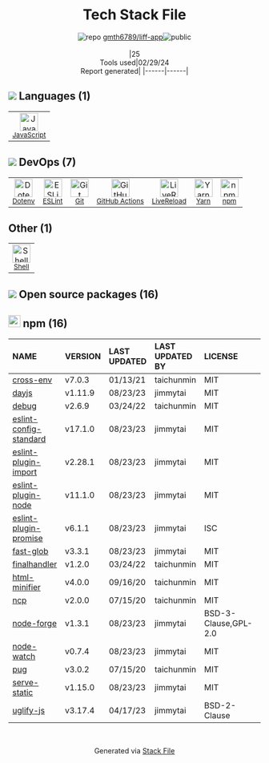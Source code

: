 <!--
&lt;--- Readme.md Snippet without images Start ---&gt;
## Tech Stack
gmth6789/liff-app is built on the following main stack:

- [JavaScript](https://developer.mozilla.org/en-US/docs/Web/JavaScript) – Languages
- [ESLint](http://eslint.org/) – Code Review
- [GitHub Actions](https://github.com/features/actions) – Continuous Integration
- [LiveReload](http://livereload.com) – Live Reloading
- [Yarn](https://yarnpkg.com/) – Front End Package Manager
- [Shell](https://en.wikipedia.org/wiki/Shell_script) – Shells

Full tech stack [here](/techstack.md)

&lt;--- Readme.md Snippet without images End ---&gt;

&lt;--- Readme.md Snippet with images Start ---&gt;
## Tech Stack
gmth6789/liff-app is built on the following main stack:

- <img width='25' height='25' src='https://img.stackshare.io/service/1209/javascript.jpeg' alt='JavaScript'/> [JavaScript](https://developer.mozilla.org/en-US/docs/Web/JavaScript) – Languages
- <img width='25' height='25' src='https://img.stackshare.io/service/3337/Q4L7Jncy.jpg' alt='ESLint'/> [ESLint](http://eslint.org/) – Code Review
- <img width='25' height='25' src='https://img.stackshare.io/service/11563/actions.png' alt='GitHub Actions'/> [GitHub Actions](https://github.com/features/actions) – Continuous Integration
- <img width='25' height='25' src='https://img.stackshare.io/service/2601/128.png' alt='LiveReload'/> [LiveReload](http://livereload.com) – Live Reloading
- <img width='25' height='25' src='https://img.stackshare.io/service/5848/44mC-kJ3.jpg' alt='Yarn'/> [Yarn](https://yarnpkg.com/) – Front End Package Manager
- <img width='25' height='25' src='https://img.stackshare.io/service/4631/default_c2062d40130562bdc836c13dbca02d318205a962.png' alt='Shell'/> [Shell](https://en.wikipedia.org/wiki/Shell_script) – Shells

Full tech stack [here](/techstack.md)

&lt;--- Readme.md Snippet with images End ---&gt;
-->
<div align="center">

# Tech Stack File
![](https://img.stackshare.io/repo.svg "repo") [gmth6789/liff-app](https://github.com/gmth6789/liff-app)![](https://img.stackshare.io/public_badge.svg "public")
<br/><br/>
|25<br/>Tools used|02/29/24 <br/>Report generated|
|------|------|
</div>

## <img src='https://img.stackshare.io/languages.svg'/> Languages (1)
<table><tr>
  <td align='center'>
  <img width='36' height='36' src='https://img.stackshare.io/service/1209/javascript.jpeg' alt='JavaScript'>
  <br>
  <sub><a href="https://developer.mozilla.org/en-US/docs/Web/JavaScript">JavaScript</a></sub>
  <br>
  <sub></sub>
</td>

</tr>
</table>

## <img src='https://img.stackshare.io/devops.svg'/> DevOps (7)
<table><tr>
  <td align='center'>
  <img width='36' height='36' src='https://img.stackshare.io/service/8067/default_90dcb1286af7685c68df319c764b80704df1155b.png' alt='Dotenv'>
  <br>
  <sub><a href="https://github.com/motdotla/dotenv">Dotenv</a></sub>
  <br>
  <sub></sub>
</td>

<td align='center'>
  <img width='36' height='36' src='https://img.stackshare.io/service/3337/Q4L7Jncy.jpg' alt='ESLint'>
  <br>
  <sub><a href="http://eslint.org/">ESLint</a></sub>
  <br>
  <sub></sub>
</td>

<td align='center'>
  <img width='36' height='36' src='https://img.stackshare.io/service/1046/git.png' alt='Git'>
  <br>
  <sub><a href="http://git-scm.com/">Git</a></sub>
  <br>
  <sub></sub>
</td>

<td align='center'>
  <img width='36' height='36' src='https://img.stackshare.io/service/11563/actions.png' alt='GitHub Actions'>
  <br>
  <sub><a href="https://github.com/features/actions">GitHub Actions</a></sub>
  <br>
  <sub></sub>
</td>

<td align='center'>
  <img width='36' height='36' src='https://img.stackshare.io/service/2601/128.png' alt='LiveReload'>
  <br>
  <sub><a href="http://livereload.com">LiveReload</a></sub>
  <br>
  <sub></sub>
</td>

<td align='center'>
  <img width='36' height='36' src='https://img.stackshare.io/service/5848/44mC-kJ3.jpg' alt='Yarn'>
  <br>
  <sub><a href="https://yarnpkg.com/">Yarn</a></sub>
  <br>
  <sub></sub>
</td>

<td align='center'>
  <img width='36' height='36' src='https://img.stackshare.io/service/1120/lejvzrnlpb308aftn31u.png' alt='npm'>
  <br>
  <sub><a href="https://www.npmjs.com/">npm</a></sub>
  <br>
  <sub></sub>
</td>

</tr>
</table>

## Other (1)
<table><tr>
  <td align='center'>
  <img width='36' height='36' src='https://img.stackshare.io/service/4631/default_c2062d40130562bdc836c13dbca02d318205a962.png' alt='Shell'>
  <br>
  <sub><a href="https://en.wikipedia.org/wiki/Shell_script">Shell</a></sub>
  <br>
  <sub></sub>
</td>

</tr>
</table>


## <img src='https://img.stackshare.io/group.svg' /> Open source packages (16)</h2>

## <img width='24' height='24' src='https://img.stackshare.io/service/1120/lejvzrnlpb308aftn31u.png'/> npm (16)

|NAME|VERSION|LAST UPDATED|LAST UPDATED BY|LICENSE|VULNERABILITIES|
|:------|:------|:------|:------|:------|:------|
|[cross-env](https://www.npmjs.com/cross-env)|v7.0.3|01/13/21|taichunmin |MIT|N/A|
|[dayjs](https://www.npmjs.com/dayjs)|v1.11.9|08/23/23|jimmytai |MIT|N/A|
|[debug](https://www.npmjs.com/debug)|v2.6.9|03/24/22|taichunmin |MIT|N/A|
|[eslint-config-standard](https://www.npmjs.com/eslint-config-standard)|v17.1.0|08/23/23|jimmytai |MIT|N/A|
|[eslint-plugin-import](https://www.npmjs.com/eslint-plugin-import)|v2.28.1|08/23/23|jimmytai |MIT|N/A|
|[eslint-plugin-node](https://www.npmjs.com/eslint-plugin-node)|v11.1.0|08/23/23|jimmytai |MIT|N/A|
|[eslint-plugin-promise](https://www.npmjs.com/eslint-plugin-promise)|v6.1.1|08/23/23|jimmytai |ISC|N/A|
|[fast-glob](https://www.npmjs.com/fast-glob)|v3.3.1|08/23/23|jimmytai |MIT|N/A|
|[finalhandler](https://www.npmjs.com/finalhandler)|v1.2.0|03/24/22|taichunmin |MIT|N/A|
|[html-minifier](https://www.npmjs.com/html-minifier)|v4.0.0|09/16/20|taichunmin |MIT|N/A|
|[ncp](https://www.npmjs.com/ncp)|v2.0.0|07/15/20|taichunmin |MIT|N/A|
|[node-forge](https://www.npmjs.com/node-forge)|v1.3.1|08/23/23|jimmytai |BSD-3-Clause,GPL-2.0|N/A|
|[node-watch](https://www.npmjs.com/node-watch)|v0.7.4|08/23/23|jimmytai |MIT|N/A|
|[pug](https://www.npmjs.com/pug)|v3.0.2|07/15/20|taichunmin |MIT|N/A|
|[serve-static](https://www.npmjs.com/serve-static)|v1.15.0|08/23/23|jimmytai |MIT|N/A|
|[uglify-js](https://www.npmjs.com/uglify-js)|v3.17.4|04/17/23|jimmytai |BSD-2-Clause|N/A|

<br/>
<div align='center'>

Generated via [Stack File](https://github.com/marketplace/stack-file)
